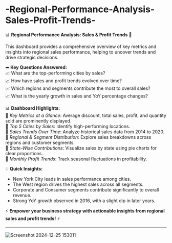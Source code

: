 # -Regional-Performance-Analysis-Sales-Profit-Trends-

📊 **Regional Performance Analysis: Sales & Profit Trends** 💼  

This dashboard provides a comprehensive overview of key metrics and insights into regional sales performance, helping to uncover trends and drive strategic decisions.  

➡ **Key Questions Answered:**  
📈 What are the top-performing cities by sales?  
📈 How have sales and profit trends evolved over time?  
📈 Which regions and segments contribute the most to overall sales?  
📈 What is the yearly growth in sales and YoY percentage changes?  

📊 **Dashboard Highlights:**  
🌟 *Key Metrics at a Glance*: Average discount, total sales, profit, and quantity sold are prominently displayed.  
🌟 *Top 5 Cities by Sales*: Identify high-performing locations.  
🌟 *Sales Trends Over Time*: Analyze historical sales data from 2014 to 2020.  
🌟 *Regional & Segment Distribution*: Explore sales breakdowns across regions and customer segments.  
🌟 *State-Wise Contributions*: Visualize sales by state using pie charts for clear proportions.  
🌟 *Monthly Profit Trends*: Track seasonal fluctuations in profitability.  

💡 **Quick Insights:**  
- New York City leads in sales performance among cities.  
- The West region drives the highest sales across all segments.  
- Corporate and Consumer segments contribute significantly to overall revenue.  
- Strong YoY growth observed in 2016, with a slight dip in later years.  

⚡ **Empower your business strategy with actionable insights from regional sales and profit trends!** ⚡  

--- 
![Screenshot 2024-12-25 153011](https://github.com/user-attachments/assets/841f5cbf-62e4-452e-8ba6-ca0a1dccf803)
